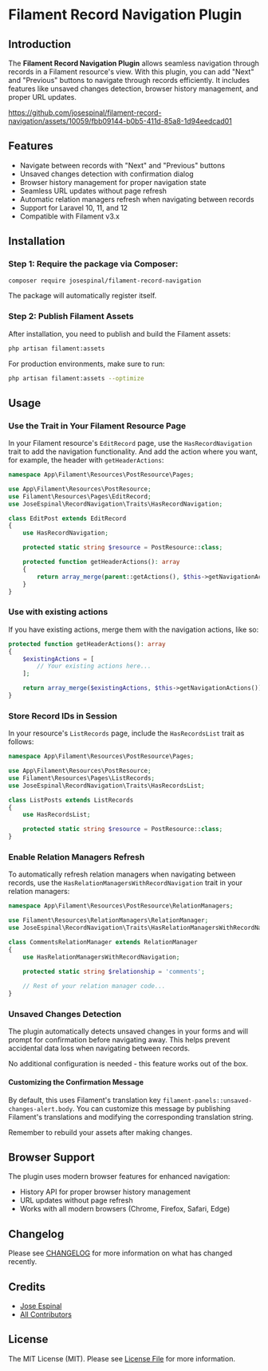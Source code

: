 # Filament Record Navigation Plugin

## Introduction

The **Filament Record Navigation Plugin** allows seamless navigation through records in a Filament resource's view. With this plugin, you can add "Next" and "Previous" buttons to navigate through records efficiently. It includes features like unsaved changes detection, browser history management, and proper URL updates.

https://github.com/josespinal/filament-record-navigation/assets/10059/fbb09144-b0b5-411d-85a8-1d94eedcad01

## Features

- Navigate between records with "Next" and "Previous" buttons
- Unsaved changes detection with confirmation dialog
- Browser history management for proper navigation state
- Seamless URL updates without page refresh
- Automatic relation managers refresh when navigating between records
- Support for Laravel 10, 11, and 12
- Compatible with Filament v3.x

## Installation

### Step 1: Require the package via Composer:

```bash
composer require josespinal/filament-record-navigation
```

The package will automatically register itself.

### Step 2: Publish Filament Assets

After installation, you need to publish and build the Filament assets:

```bash
php artisan filament:assets
```

For production environments, make sure to run:

```bash
php artisan filament:assets --optimize
```

## Usage

### Use the Trait in Your Filament Resource Page

In your Filament resource's `EditRecord` page, use the `HasRecordNavigation` trait to add the navigation functionality. And add the action where you want, for example, the header with `getHeaderActions`:

```php
namespace App\Filament\Resources\PostResource\Pages;

use App\Filament\Resources\PostResource;
use Filament\Resources\Pages\EditRecord;
use JoseEspinal\RecordNavigation\Traits\HasRecordNavigation;

class EditPost extends EditRecord
{
    use HasRecordNavigation;

    protected static string $resource = PostResource::class;

    protected function getHeaderActions(): array
    {
        return array_merge(parent::getActions(), $this->getNavigationActions());
    }
}
```

### Use with existing actions
If you have existing actions, merge them with the navigation actions, like so:

```php
protected function getHeaderActions(): array
{
    $existingActions = [
        // Your existing actions here...
    ];

    return array_merge($existingActions, $this->getNavigationActions());
}
```

### Store Record IDs in Session

In your resource's `ListRecords` page, include the `HasRecordsList` trait as follows:

```php
namespace App\Filament\Resources\PostResource\Pages;

use App\Filament\Resources\PostResource;
use Filament\Resources\Pages\ListRecords;
use JoseEspinal\RecordNavigation\Traits\HasRecordsList;

class ListPosts extends ListRecords
{
    use HasRecordsList;

    protected static string $resource = PostResource::class;
}
```

### Enable Relation Managers Refresh

To automatically refresh relation managers when navigating between records, use the `HasRelationManagersWithRecordNavigation` trait in your relation managers:

```php
namespace App\Filament\Resources\PostResource\RelationManagers;

use Filament\Resources\RelationManagers\RelationManager;
use JoseEspinal\RecordNavigation\Traits\HasRelationManagersWithRecordNavigation;

class CommentsRelationManager extends RelationManager
{
    use HasRelationManagersWithRecordNavigation;

    protected static string $relationship = 'comments';
    
    // Rest of your relation manager code...
}
```

### Unsaved Changes Detection

The plugin automatically detects unsaved changes in your forms and will prompt for confirmation before navigating away. This helps prevent accidental data loss when navigating between records.

No additional configuration is needed - this feature works out of the box.

#### Customizing the Confirmation Message

By default, this uses Filament's translation key `filament-panels::unsaved-changes-alert.body`. You can customize this message by publishing Filament's translations and modifying the corresponding translation string.

Remember to rebuild your assets after making changes.

## Browser Support

The plugin uses modern browser features for enhanced navigation:
- History API for proper browser history management
- URL updates without page refresh
- Works with all modern browsers (Chrome, Firefox, Safari, Edge)

## Changelog

Please see [CHANGELOG](CHANGELOG.md) for more information on what has changed recently.

## Credits

- [Jose Espinal](https://github.com/josespinal)
- [All Contributors](../../contributors)

## License

The MIT License (MIT). Please see [License File](LICENSE.md) for more information.
